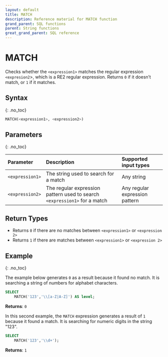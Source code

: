```yaml
---
layout: default
title: MATCH
description: Reference material for MATCH function
grand_parent: SQL functions
parent: String functions
great_grand_parent: SQL reference
---
```


# MATCH

Checks whether the `<expression1>` matches the regular expression `<expresion2`>, which is a RE2 regular expression.  Returns `0` if it doesn’t match, or `1` if it matches.

## Syntax
{: .no_toc}

```sql
MATCH(<expression1>, <expression2>)
```
## Parameters 
{: .no_toc}

| Parameter   | Description                                    | Supported input types | 
| :----------- | :---------------------------------------------| :------------| 
| `<expression1>`  | The string used to search for a match | Any string                               |
| `<expression2>` | The regular expression pattern used to search `<expression1>` for a match | Any regular expression pattern | 

## Return Types 

* Returns `0` if there are no matches between `<expression1>` or `<expression 2>`
* Returns `1` if there are matches between `<expression1>` or `<expression 2>`


## Example
{: .no_toc}

The example below generates `0` as a result because it found no match. It is searching a string of numbers for alphabet characters. 

```sql
SELECT
	MATCH('123','\\[a-Z|A-Z]') AS level;
```

**Returns**: `0`

In this second example, the `MATCH` expression generates a result of `1` because it found a match. It is searching for numeric digits in the string "123".

```sql
SELECT
	MATCH('123','\\d+');
```

**Returns**: `1`
